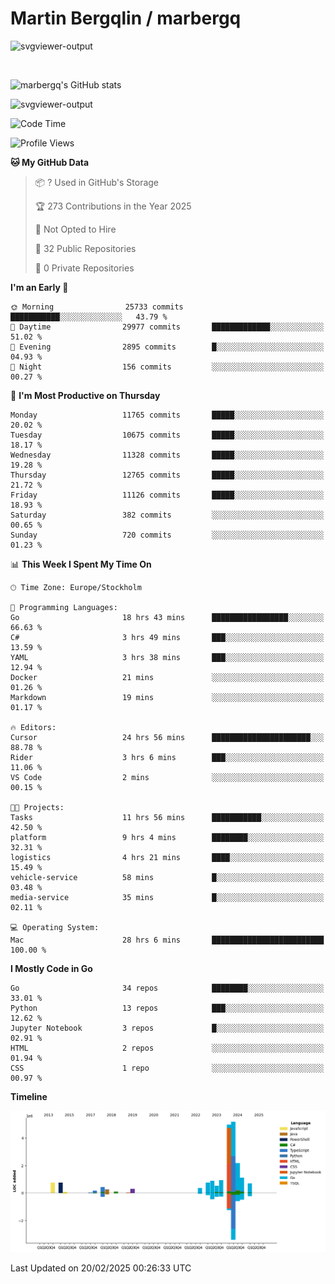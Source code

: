 # Martin Bergqlin / marbergq

![svgviewer-output](https://user-images.githubusercontent.com/2405410/206014777-22d41ecb-c24f-421d-b7d9-bba2cb5bb0de.svg)

<br>

<!--- [![Martin's Week](https://github-readme-stats.vercel.app/api/wakatime?username=marbergq&theme=dark)](https://github.com/anuraghazra/github-readme-stats) -->

![marbergq's GitHub stats](https://github-readme-stats.vercel.app/api?username=marbergq&count_private=true&show_icons=true)

![svgviewer-output](https://wakatime.com/badge/user/3f0a2069-6683-4e19-9a4a-7d21ea815067.svg)

<!--START_SECTION:waka-->
![Code Time](http://img.shields.io/badge/Code%20Time-4%2C821%20hrs%2013%20mins-blue)

![Profile Views](http://img.shields.io/badge/Profile%20Views-0-blue)

**🐱 My GitHub Data** 

> 📦 ? Used in GitHub's Storage 
 > 
> 🏆 273 Contributions in the Year 2025
 > 
> 🚫 Not Opted to Hire
 > 
> 📜 32 Public Repositories 
 > 
> 🔑 0 Private Repositories 
 > 
**I'm an Early 🐤** 

```text
🌞 Morning                25733 commits       ███████████░░░░░░░░░░░░░░   43.79 % 
🌆 Daytime                29977 commits       █████████████░░░░░░░░░░░░   51.02 % 
🌃 Evening                2895 commits        █░░░░░░░░░░░░░░░░░░░░░░░░   04.93 % 
🌙 Night                  156 commits         ░░░░░░░░░░░░░░░░░░░░░░░░░   00.27 % 
```
📅 **I'm Most Productive on Thursday** 

```text
Monday                   11765 commits       █████░░░░░░░░░░░░░░░░░░░░   20.02 % 
Tuesday                  10675 commits       █████░░░░░░░░░░░░░░░░░░░░   18.17 % 
Wednesday                11328 commits       █████░░░░░░░░░░░░░░░░░░░░   19.28 % 
Thursday                 12765 commits       █████░░░░░░░░░░░░░░░░░░░░   21.72 % 
Friday                   11126 commits       █████░░░░░░░░░░░░░░░░░░░░   18.93 % 
Saturday                 382 commits         ░░░░░░░░░░░░░░░░░░░░░░░░░   00.65 % 
Sunday                   720 commits         ░░░░░░░░░░░░░░░░░░░░░░░░░   01.23 % 
```


📊 **This Week I Spent My Time On** 

```text
🕑︎ Time Zone: Europe/Stockholm

💬 Programming Languages: 
Go                       18 hrs 43 mins      █████████████████░░░░░░░░   66.63 % 
C#                       3 hrs 49 mins       ███░░░░░░░░░░░░░░░░░░░░░░   13.59 % 
YAML                     3 hrs 38 mins       ███░░░░░░░░░░░░░░░░░░░░░░   12.94 % 
Docker                   21 mins             ░░░░░░░░░░░░░░░░░░░░░░░░░   01.26 % 
Markdown                 19 mins             ░░░░░░░░░░░░░░░░░░░░░░░░░   01.17 % 

🔥 Editors: 
Cursor                   24 hrs 56 mins      ██████████████████████░░░   88.78 % 
Rider                    3 hrs 6 mins        ███░░░░░░░░░░░░░░░░░░░░░░   11.06 % 
VS Code                  2 mins              ░░░░░░░░░░░░░░░░░░░░░░░░░   00.15 % 

🐱‍💻 Projects: 
Tasks                    11 hrs 56 mins      ███████████░░░░░░░░░░░░░░   42.50 % 
platform                 9 hrs 4 mins        ████████░░░░░░░░░░░░░░░░░   32.31 % 
logistics                4 hrs 21 mins       ████░░░░░░░░░░░░░░░░░░░░░   15.49 % 
vehicle-service          58 mins             █░░░░░░░░░░░░░░░░░░░░░░░░   03.48 % 
media-service            35 mins             █░░░░░░░░░░░░░░░░░░░░░░░░   02.11 % 

💻 Operating System: 
Mac                      28 hrs 6 mins       █████████████████████████   100.00 % 
```

**I Mostly Code in Go** 

```text
Go                       34 repos            ████████░░░░░░░░░░░░░░░░░   33.01 % 
Python                   13 repos            ███░░░░░░░░░░░░░░░░░░░░░░   12.62 % 
Jupyter Notebook         3 repos             █░░░░░░░░░░░░░░░░░░░░░░░░   02.91 % 
HTML                     2 repos             ░░░░░░░░░░░░░░░░░░░░░░░░░   01.94 % 
CSS                      1 repo              ░░░░░░░░░░░░░░░░░░░░░░░░░   00.97 % 
```



**Timeline**

![Lines of Code chart](https://raw.githubusercontent.com/marbergq/marbergq/main/assets/bar_graph.png)


 Last Updated on 20/02/2025 00:26:33 UTC
<!--END_SECTION:waka-->
